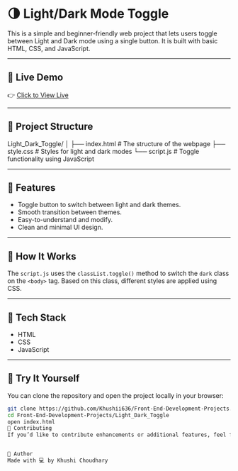 # 🌗 Light/Dark Mode Toggle

This is a simple and beginner-friendly web project that lets users toggle between Light and Dark mode using a single button. It is built with basic HTML, CSS, and JavaScript.

---

## 🔗 Live Demo

👉 [Click to View Live](https://khushii636.github.io/Front-End-Development-Projects/Light&Dark_Toggle/)  

---

## 📁 Project Structure

Light_Dark_Toggle/
│
├── index.html # The structure of the webpage
├── style.css # Styles for light and dark modes
└── script.js # Toggle functionality using JavaScript

---

## 🎯 Features

- Toggle button to switch between light and dark themes.
- Smooth transition between themes.
- Easy-to-understand and modify.
- Clean and minimal UI design.

---

## 🧠 How It Works

The `script.js` uses the `classList.toggle()` method to switch the `dark` class on the `<body>` tag. Based on this class, different styles are applied using CSS.

---

## 🚀 Tech Stack

- HTML
- CSS
- JavaScript

---

## 🧪 Try It Yourself

You can clone the repository and open the project locally in your browser:
```bash
git clone https://github.com/Khushii636/Front-End-Development-Projects.git
cd Front-End-Development-Projects/Light_Dark_Toggle
open index.html
🙌 Contributing
If you’d like to contribute enhancements or additional features, feel free to open a pull request.


📌 Author
Made with 💻 by Khushi Choudhary